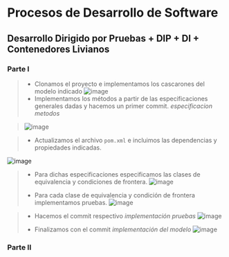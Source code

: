 # Procesos de Desarrollo de Software
## Desarrollo Dirigido por Pruebas + DIP + DI + Contenedores Livianos

### Parte I
> * Clonamos el proyecto e implementamos los cascarones del modelo indicado 
> ![image](https://user-images.githubusercontent.com/59893804/92268076-5d456700-eea7-11ea-8e02-6933f17d1e78.png)
> * Implementamos los métodos a partir de las especificaciones generales dadas y hacemos un primer commit. _especificacion metodos_

> ![image](https://user-images.githubusercontent.com/59893804/92268423-f6747d80-eea7-11ea-8122-83ec3356f2e6.png)
> 

> * Actualizamos el archivo ```pom.xml``` e incluimos las dependencias y propiedades indicadas.

![image](https://user-images.githubusercontent.com/59893804/92268893-ced1e500-eea8-11ea-9438-bde567fe5106.png)
>
> * Para dichas especificaciones especificamos las clases de equivalencia y condiciones de frontera.
![image](https://user-images.githubusercontent.com/59893804/92273836-b9ad8400-eeb1-11ea-98ae-11842b7653a2.png)
>
> * Para cada clase de equivalencia y condición de frontera implementamos pruebas.
![image](https://user-images.githubusercontent.com/59893804/92274021-1dd04800-eeb2-11ea-85fa-e88332ac1e1e.png)

> * Hacemos el commit respectivo _implementación pruebas_
![image](https://user-images.githubusercontent.com/59893804/92269482-dcd43580-eea9-11ea-9217-219785df1fb3.png)
>
> * Finalizamos con el commit _implementación del modelo_
![image](https://user-images.githubusercontent.com/59893804/92273979-05f8c400-eeb2-11ea-8b79-c8d7143ab6f3.png)
>


### Parte II
